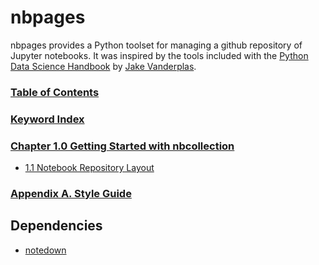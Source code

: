 [//]: # (The README.md is produced automatically by nbpages. Edit templates/README.md.jinja.)
# nbpages

nbpages provides a Python toolset for managing a github repository of Jupyter notebooks.
It was inspired by the tools included with the
[Python Data Science Handbook](https://github.com/jakevdp/PythonDataScienceHandbook) by
[Jake Vanderplas](https://github.com/jakevdp).


### [Table of Contents](http://nbviewer.jupyter.org/github/jckantor/nbpages/blob/master/notebooks/toc.ipynb?flush=true)

### [Keyword Index](http://nbviewer.jupyter.org/github/jckantor/nbpages/blob/master/notebooks/index.ipynb?flush=true)


### [Chapter 1.0 Getting Started with nbcollection](http://nbviewer.jupyter.org/github/jckantor/nbpages/blob/master/notebooks/01.00-Getting-Started-with-nbcollection.ipynb)

- [1.1 Notebook Repository Layout](http://nbviewer.jupyter.org/github/jckantor/nbpages/blob/master/notebooks/01.01-Notebook-Repository-Layout.ipynb)


### [Appendix A. Style Guide](http://nbviewer.jupyter.org/github/jckantor/nbpages/blob/master/notebooks/A.00-Style-Guide.ipynb)


## Dependencies

* [notedown](https://github.com/aaren/notedown)

